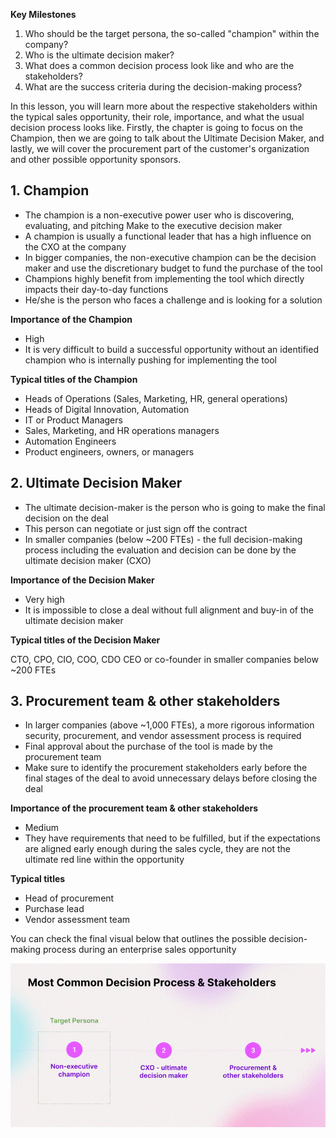 
__Key Milestones__

1. Who should be the target persona, the so-called "champion" within the company?
2. Who is the ultimate decision maker?
3. What does a common decision process look like and who are the stakeholders?
4. What are the success criteria during the decision-making process?


In this lesson, you will learn more about the respective stakeholders within the typical sales opportunity, their role, importance, and what the usual decision process looks like. Firstly, the chapter is going to focus on the Champion, then we are going to talk about the Ultimate Decision Maker, and lastly, we will cover the procurement part of the customer's organization and other possible opportunity sponsors.



## 1. Champion

  - The champion is a non-executive power user who is discovering, evaluating, and pitching Make to the executive decision maker
  - A champion is usually a functional leader that has a high influence on the CXO at the company
  - In bigger companies, the non-executive champion can be the decision maker and use the discretionary budget to fund the purchase of the tool
  - Champions highly benefit from implementing the tool which directly impacts their day-to-day functions
  - He/she is the person who faces a challenge and is looking for a solution

__Importance of the Champion__

  - High
  - It is very difficult to build a successful opportunity without an identified champion who is internally pushing for implementing the tool
    
__Typical titles of the Champion__

  - Heads of Operations (Sales, Marketing, HR, general operations)
  - Heads of Digital Innovation, Automation
  - IT or Product Managers
  - Sales, Marketing, and HR operations managers
  - Automation Engineers
  - Product engineers, owners, or managers

## 2. Ultimate Decision Maker

  - The ultimate decision-maker is the person who is going to make the final decision on the deal
  - This person can negotiate or just sign off the contract
  - In smaller companies (below ~200 FTEs) -  the full decision-making process including the evaluation and decision can be done by the ultimate decision maker (CXO)
    
__Importance of the Decision Maker__

  - Very high
  - It is impossible to close a deal without full alignment and buy-in of the ultimate decision maker
    
__Typical titles of the Decision Maker__

CTO, CPO, CIO, COO, CDO
CEO or co-founder in smaller companies below ~200 FTEs

## 3. Procurement team & other stakeholders

  - In larger companies (above ~1,000 FTEs), a more rigorous information security, procurement, and vendor assessment process is required
  - Final approval about the purchase of the tool is made by the procurement team
  - Make sure to identify the procurement stakeholders early before the final stages of the deal to avoid unnecessary delays before closing the deal
    
__Importance of the procurement team & other stakeholders__

  - Medium
  - They have requirements that need to be fulfilled, but if the expectations are aligned early enough during the sales cycle, they are not the ultimate red line within the opportunity
    
__Typical titles__

  - Head of procurement
  - Purchase lead
  - Vendor assessment team

You can check the final visual below that outlines the possible decision-making process during an enterprise sales opportunity

![Most Common Decision Process & Stakeholders](/pic/most_common_decision_process&stakeholders.gif)
